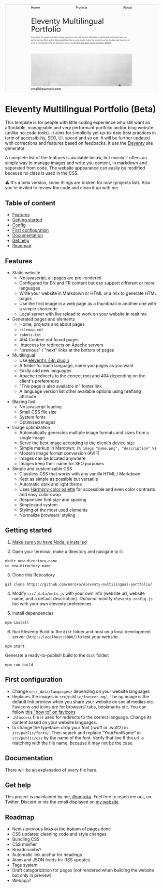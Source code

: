 <picture>
    <source style="border: 1px solid #30363d;" srcset="assets/home-template-dark.png" media="(prefers-color-scheme: dark)">
    <img style="border: 1px solid #d0d7de" src="assets/home-template.png">
</picture>

# Eleventy Multilingual Portfolio (Beta)

This template is for people with little coding experience who still want an affordable, manageable and very performant portfolio and/or blog website (unlike no-code tools). It aims for simplicity yet up-to-date best practices in term of accessibility, SEO, UI, speed and so on. It will be further updated with corrections and features based on feedbacks. It use the [Eleventy](https://www.11ty.dev/) site generator.

A complete list of the features is available below, but mainly it offers an simple way to manage images and write you content, in markdown and separated from code. The website appearance can easily be modified because no class is used in the CSS.

⚠️ It's a beta version, some things are broken for now (projects list). Also you're invited to review the code and clean it up with me.

## Table of content
- [Features](#features)
- [Getting started](#getting-started)
- [Config](#config)
- [First configuration](#first-configuration)
- [Documentation](#documentation)
- [Get help](#get-help)
- [Roadmap](#roadmap)

## Features

- Static website
  - No javascript, all pages are pre-rendered
  - Configured for EN and FR content but can support different or more languages
  - Write your website in Markdown or HTML or a mix to generate HTML pages
  - Use the first image in a web page as a thumbnail in another one with a simple shortcode
  - Local server with live reload to work on your website in realtime
- Generated pages and elements
  - Home, projects and about pages
  - `sitemap.xml`
  - `robots.txt`
  - 404 Content not found pages
  - .htaccess for redirects on Apache servers
  - "previous" / "next" links at the bottom of pages
- Multilingual
  - Use [elevent's i18n plugin](https://www.11ty.dev/docs/plugins/i18n/)
  - A folder for each language, name you pages as you want
  - Easily add new languages
  - Apache redirects to the correct root and 404 depending on the client's preferences
  - "This page is also available in" footer link
  - A language version list other available options using hreflang attribute
- Blazing fast
  - No javascript loading
  - Small CSS file size
  - System fonts
  - Optimized images
- Image optimization
  - Automatically generates multiple image formats and sizes from a single image
  - Serve the best image according to the client's device size
  - Simple markup in Mardown: ``{% image "name.png", "description" %}``
  - Modern image format conversion (AVIF) 
  - Images can be located anywhere
  - Images keep their name for SEO purposes
- Simple and customizable CSS
  - Classless CSS that works with any vanilla HTML / Markdown
  - Kept as simple as possible but versatile
  - Automatic dark and light theme
  - Uses [Harmony color palette](https://www.figma.com/community/file/1287828769207775946/harmony-accessible-ui-color-palette) for accessible and even color contrasts and easy color swap
  - Responsive font size and spacing
  - Simple grid system
  - Styling of the most used elements
  - Normalize browsers' styling

## Getting started

1. [Make sure you have Node.js installed](https://docs.npmjs.com/downloading-and-installing-node-js-and-npm)

2. Open your terminal, make a directory and navigate to it:
```
mkdir new-directory-name
cd new-directory-name
```

3. Clone this Repository
```
git clone https://github.com/omroka/eleventy-multilingual-portfolio/
```
4. Modify `src/_data/meta.js` with your own info (website url, website name, and a default description). _Optional:_ modify `eleventy.config.js` too with your own eleventy preferences

5. Install dependencies
```
npm install
```

6. Run Eleventy
Build to the `dist` folder and host on a local development server (`http://localhost:8080/`) to test your website:
```
npm start
```

Generate a ready-to-publish build to the `dist` folder:
```
npm run build
```

## First configuration

- Change `src/_data/languages/` depending on your website languages
- Replaces the images in `src/public/favicon og/`. The og image is the default link preview when you share your website on social medias etc. Favicons and icons are for browsers' tabs, bookmarks etc. You can follow [this "how to" on favicons](https://evilmartians.com/chronicles/how-to-favicon-in-2021-six-files-that-fit-most-needs)
- `.htaccess` file is used for redirects to the correct language. Change its content based on your website languages.
- to change the typeface: drop your font (.woff or .woff2) in `src/public/fonts/`. Then search and replace "YourFontName" in `src/public/css` by the name of the font. Verify that line 8 the url is matching with the file name, because it may not be the case.

## Documentation

There will be an explanation of every file here.

## Get help

This project is maintained by me, [@omroka](https://github.com/omroka). Feel free to reach me out, on Twitter, Discord or via the email displayed on [my website](https://omroka.com).

## Roadmap

- ~~Next / previous links at the bottom of pages~~ done
- CSS updates: cleaning code and style changes
- Bundling CSS
- CSS minifier
- Breadcrumbs?
- Automatic link anchor for headings
- Atom and JSON feeds for RSS updates
- Tags system
- Draft categorization for pages (not rendered when building the website but only in preview)
- Webapp?
